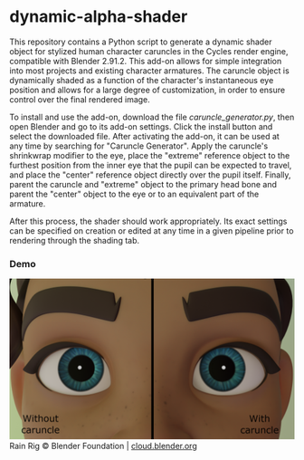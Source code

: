 # dynamic-alpha-shader
This repository contains a Python script to generate a dynamic shader object for stylized human character caruncles in the Cycles render engine, compatible with Blender 2.91.2. This add-on allows for simple integration into most projects and existing character armatures. The caruncle object is dynamically shaded as a function of the character's instantaneous eye position and allows for a large degree of customization, in order to ensure control over the final rendered image.

To install and use the add-on, download the file *caruncle_generator.py*, then open Blender and go to its add-on settings. Click the install button and select the downloaded file. After activating the add-on, it can be used at any time by searching for "Caruncle Generator". Apply the caruncle's shrinkwrap modifier to the eye, place the "extreme" reference object to the furthest position from the inner eye that the pupil can be expected to travel, and place the "center" reference object directly over the pupil itself. Finally, parent the caruncle and "extreme" object to the primary head bone and parent the "center" object to the eye or to an equivalent part of the armature.

After this process, the shader should work appropriately. Its exact settings can be specified on creation or edited at any time in a given pipeline prior to rendering through the shading tab.

<h3>Demo</h3>
<img src="images/caruncle_demo.png" >
Rain Rig © Blender Foundation | <a href="http://cloud.blender.org">cloud.blender.org</a>
